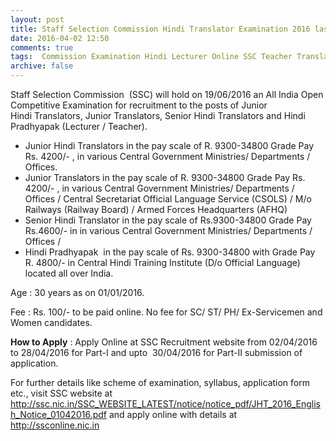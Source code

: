 ```yaml
---
layout: post
title: Staff Selection Commission Hindi Translator Examination 2016 last date 28th April-2016   
date: 2016-04-02 12:50
comments: true
tags:  Commission Examination Hindi Lecturer Online SSC Teacher Translator 
archive: false
---
```

Staff Selection Commission  (SSC) will hold on 19/06/2016 an All India Open Competitive Examination for recruitment to the posts of Junior Hindi Translators, Junior Translators, Senior Hindi Translators and Hindi Pradhyapak (Lecturer / Teacher).

- Junior Hindi Translators in the pay scale of R. 9300-34800 Grade Pay Rs. 4200/- , in various Central Government Ministries/ Departments / Offices.
- Junior Translators in the pay scale of R. 9300-34800 Grade Pay Rs. 4200/- , in various Central Government Ministries/ Departments / Offices / Central Secretariat Official Language Service (CSOLS) / M/o Railways (Railway Board) / Armed Forces Headquarters (AFHQ)
- Senior Hindi Translator in the pay scale of Rs.9300-34800 Grade Pay Rs.4600/- in in various Central Government Ministries/ Departments / Offices / 
- Hindi Pradhyapak  in the pay scale of Rs. 9300-34800 with Grade Pay R. 4800/- in Central Hindi Training Institute (D/o Official Language) located all over India.


Age : 30 years as on 01/01/2016. 

Fee : Rs. 100/- to be paid online. No fee for SC/ ST/ PH/ Ex-Servicemen and Women candidates. 


**How to Apply** : Apply Online at SSC Recruitment website from 02/04/2016 to 28/04/2016 for Part-I and upto  30/04/2016 for Part-II submission of application.


For further details like scheme of examination, syllabus, application form etc., visit SSC website at <http://ssc.nic.in/SSC_WEBSITE_LATEST/notice/notice_pdf/JHT_2016_English_Notice_01042016.pdf> and apply online with details at <http://ssconline.nic.in>
